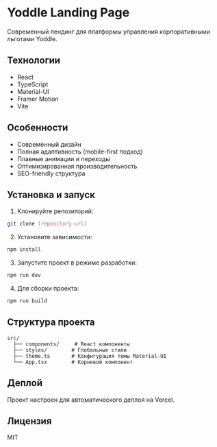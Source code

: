 # Yoddle Landing Page

Современный лендинг для платформы управления корпоративными льготами Yoddle.

## Технологии

- React
- TypeScript
- Material-UI
- Framer Motion
- Vite

## Особенности

- Современный дизайн
- Полная адаптивность (mobile-first подход)
- Плавные анимации и переходы
- Оптимизированная производительность
- SEO-friendly структура

## Установка и запуск

1. Клонируйте репозиторий:
```bash
git clone [repository-url]
```

2. Установите зависимости:
```bash
npm install
```

3. Запустите проект в режиме разработки:
```bash
npm run dev
```

4. Для сборки проекта:
```bash
npm run build
```

## Структура проекта

```
src/
  ├── components/     # React компоненты
  ├── styles/        # Глобальные стили
  ├── theme.ts       # Конфигурация темы Material-UI
  └── App.tsx        # Корневой компонент
```

## Деплой

Проект настроен для автоматического деплоя на Vercel.

## Лицензия

MIT 